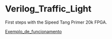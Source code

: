 # Verilog_Traffic_Light
First steps with the Sipeed Tang Primer 20k FPGA.

[Exemplo_de_funcionamento](https://github.com/mcleber/Verilog_Traffic_Light/blob/main/video/traffic_light.mp4)

